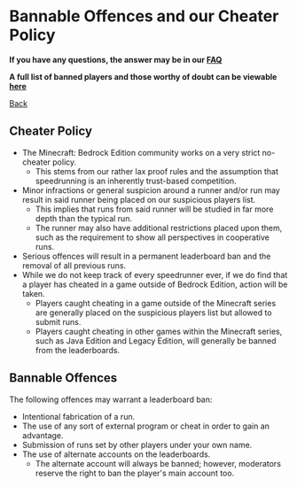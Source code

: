 # Bannable Offences and our Cheater Policy

**If you have any questions, the answer may be in our
[FAQ](https://www.speedrun.com/mcbe/thread/vdv9t)**

**A full list of banned players and those worthy of doubt can be viewable
[here](https://www.speedrun.com/mcbe/thread/5cuo8)**

[Back](../README.md)

## Cheater Policy

* The Minecraft: Bedrock Edition community works on a very strict no-cheater
policy.
	- This stems from our rather lax proof rules and the assumption that
	speedrunning is an inherently trust-based competition.
* Minor infractions or general suspicion around a runner and/or run may result
in said runner being placed on our suspicious players list.
	- This implies that runs from said runner will be studied in far more
	depth than the typical run.
	- The runner may also have additional restrictions placed upon them, such
	as the requirement to show all perspectives in cooperative runs.
* Serious offences will result in a permanent leaderboard ban and the removal
of all previous runs.
* While we do not keep track of every speedrunner ever, if we do find that a
player has cheated in a game outside of Bedrock Edition, action will be taken.
	- Players caught cheating in a game outside of the Minecraft series are
	generally placed on the suspicious players list but allowed to submit
	runs.
	- Players caught cheating in other games within the Minecraft series,
	such as Java Edition and Legacy Edition, will generally be banned from the
	leaderboards.

## Bannable Offences

The following offences may warrant a leaderboard ban:

* Intentional fabrication of a run.
* The use of any sort of external program or cheat in order to gain an
advantage.
* Submission of runs set by other players under your own name.
* The use of alternate accounts on the leaderboards.
	- The alternate account will always be banned; however, moderators reserve
	the right to ban the player's main account too.
